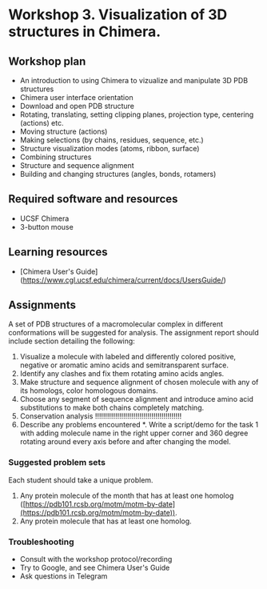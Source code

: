 # Workshop 3. Visualization of 3D structures in Chimera.

## Workshop plan
- An introduction to using Chimera to vizualize and manipulate 3D PDB structures
- Chimera user interface orientation
- Download and open PDB structure
- Rotating, translating, setting clipping planes, projection type, centering (actions) etc.
- Moving structure (actions)
- Making selections (by chains, residues, sequence, etc.)
- Structure visualization modes (atoms, ribbon, surface)
- Combining structures
- Structure and sequence alignment
- Building and changing structures (angles, bonds, rotamers)

## Required software and resources
- UCSF Chimera
- 3-button mouse

## Learning resources
- [Chimera User's Guide] (https://www.cgl.ucsf.edu/chimera/current/docs/UsersGuide/)

## Assignments

A set of PDB structures of a macromolecular complex in different conformations will be suggested for analysis. The assignment report should include section detailing the following:

1. Visualize a molecule with labeled and differently colored positive, negative or aromatic amino acids and semitransparent surface.
2. Identify any clashes and fix them rotating amino acids angles.
3. Make structure and sequence alignment of chosen molecule with any of its homologs, color homologous domains.
4. Choose any segment of sequence alignment and introduce amino acid substitutions to make both chains completely matching.
5. Conservation analysis  !!!!!!!!!!!!!!!!!!!!!!!!!!!!!!!!!!!!!!!!!!!
6. Describe any problems encountered
*. Write a script/demo for the task 1 with adding molecule name in the right upper corner and 360 degree rotating around every axis before and after changing the model.

### Suggested problem sets
Each student should take a unique problem.
1. Any protein molecule of the month that has at least one homolog ([https://pdb101.rcsb.org/motm/motm-by-date](https://pdb101.rcsb.org/motm/motm-by-date)).
2. Any protein molecule that has at least one homolog.

### Troubleshooting
- Consult with the workshop protocol/recording
- Try to Google, and see Chimera User's Guide
- Ask questions in Telegram
